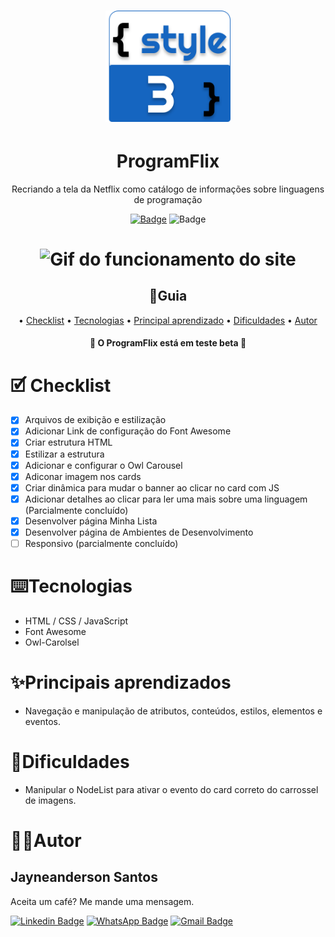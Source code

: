 <h1 align="center">
    <img alt="Logo Da Style3" src="img/style3_icon.svg" width="200"/>
</h1>

<h1 align="center">ProgramFlix</h1>

<div align="center">

Recriando a tela da Netflix como catálogo de informações sobre linguagens de programação

<!-- Os 2 modelos abaixo são exemplos de como inserir badge

 <img src="https://img.shields.io/static/v1?label=Site&message=DIO&color=fa962a&style=for-the-badge&logo="/> 

[![](https://img.shields.io/badge/-<MESSAGE>-fa962a?style=flat-square&logo=appveyor)](#cancora) -->

[![Badge](https://img.shields.io/badge/Onde_aprendi-DIO-fa962a?style=flat-square)](https://web.digitalinnovation.one/home)
![Badge](https://img.shields.io/badge/License-MIT-green?style=flat-square)

</div>

<h1 align="center">
    <img 
    src="img/capa/programflix.gif" alt="Gif do funcionamento do site"/>
</h1>



<h2 align="center">📇Guia</h2>
<p align="center">
    •
    <a href="#checklist">Checklist</a> •
    <a href="#tecnologias">Tecnologias</a> •
    <a href="#aprendizado">Principal aprendizado</a> • 
    <a href="#dificuldades">Dificuldades</a> •
    <a href="#autor">Autor</a>
</p>

<h4 align="center">🔨 O ProgramFlix está em teste beta 🔨</h4>

<h1 id="checklist">🗹 Checklist</h1>

- [x] Arquivos de exibição e estilização
- [x] Adicionar Link de configuração do Font Awesome
- [x] Criar estrutura HTML
- [x] Estilizar a estrutura
- [x] Adicionar e configurar o Owl Carousel
- [x] Adiconar imagem nos cards
- [x] Criar dinâmica para mudar o banner ao clicar no card com JS
- [x] Adicionar detalhes ao clicar para ler uma mais sobre uma linguagem (Parcialmente concluído)
- [x] Desenvolver página Minha Lista
- [x] Desenvolver página de Ambientes de Desenvolvimento
- [ ] Responsivo (parcialmente concluído)

<h1 id="tecnologias">⌨️Tecnologias</h1>

- HTML / CSS / JavaScript
- Font Awesome
- Owl-Carolsel

<h1 id="tecnologias">✨Principais aprendizados</h1>

- Navegação e manipulação de atributos, conteúdos, estilos, elementos e eventos.

<h1 id="tecnologias">🚧Dificuldades</h1>

- Manipular o NodeList para ativar o evento do card correto do carrossel de imagens.


<h1 id="autor">👨‍💻Autor</h1>

<h2>Jayneanderson Santos</h2>

Aceita um café? Me mande uma mensagem.

[![Linkedin Badge](https://img.shields.io/badge/-Jayneanderson-blue?style=flat-square&logo=Linkedin&logoColor=white&link=https://www.linkedin.com/in/jayneanderson-santos/)](https://www.linkedin.com/in/jayneanderson-santos/) 
[![WhatsApp Badge](https://img.shields.io/badge/-75--983101948-01e675?style=flat-square&logo=WhatsApp&logoColor=white&link=https://www.linkedin.com/in/jayneanderson-santos/)]() 
[![Gmail Badge](https://img.shields.io/badge/-jayneanderson.santos@gmail.com-c14438?style=flat-square&logo=Gmail&logoColor=white&link=mailto:jayneanderson.santos@gmail.com)](mailto:jayneanderson.santos@gmail.com)